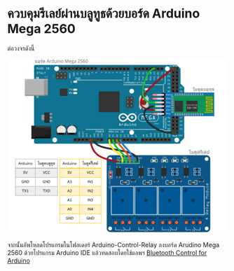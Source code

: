 # ควบคุมรีเลย์ผ่านบลูทูธด้วยบอร์ด Arduino Mega 2560

ต่อวงจรดังนี้

![](https://github.com/maxpromer/Arduino-Control-Relay/blob/master/%E0%B8%A3%E0%B8%B9%E0%B8%9B%E0%B8%81%E0%B8%B2%E0%B8%A3%E0%B8%95%E0%B9%88%E0%B8%AD%20Arduino%20Mega%202560%20+%20Relay%20+%20HC-05.png?raw=true)

จากนั้นอัพโหลดโปรแกรมในโฟลเดอร์ Arduino-Control-Relay ลงบอร์ด Arudino Mega 2560 ด้วยโปรแกรม Arduino IDE แล้วทดสอบโดยใช้แอพฯ [Bluetooth Control for Arduino](https://play.google.com/store/apps/details?id=dev.merahkemarun.arduinobluetoothrelay4ch&fbclid=IwAR0eK5XZydmspmJhsaGCuPuKPTvUC9jm793zb43UkDYUGlD2y1cb-egu-Ig)
